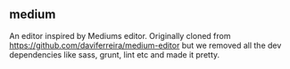 medium
------

An editor inspired by Mediums editor. Originally cloned from https://github.com/daviferreira/medium-editor but we removed all the dev dependencies like sass, grunt, lint etc and made it pretty.
